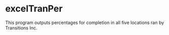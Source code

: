 # excelTranPer
This program outputs percentages for completion in all five locations ran by Transitions Inc.
